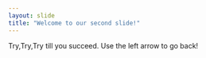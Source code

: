 ```yaml
---
layout: slide
title: "Welcome to our second slide!"
---
```

Try,Try,Try till you succeed.
Use the left arrow to go back!
